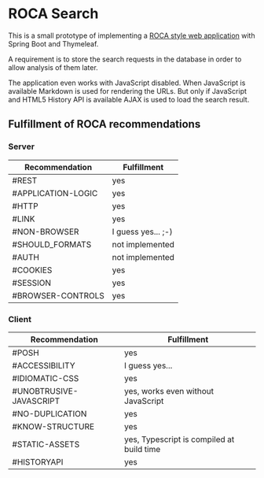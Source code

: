 # ROCA Search

This is a small prototype of implementing a [ROCA style web application](http://roca-style.org/) with Spring Boot and Thymeleaf.

A requirement is to store the search requests in the database in order to allow analysis of them later.

The application even works with JavaScript disabled. When JavaScript is available Markdown is used for rendering the URLs.
But only if JavaScript and HTML5 History API is available AJAX is used to load the search result.

## Fulfillment of ROCA recommendations 

### Server

| Recommendation | Fulfillment |
| --- | --- |
| #REST | yes |
| #APPLICATION-LOGIC | yes |
| #HTTP | yes	 |
| #LINK | yes |
| #NON-BROWSER | I guess yes... ;-) |
| #SHOULD_FORMATS | not implemented |
| #AUTH | not implemented |
| #COOKIES | yes |
| #SESSION | yes |
| #BROWSER-CONTROLS | yes |

### Client

| Recommendation | Fulfillment |
| --- | --- |
| #POSH | yes |
| #ACCESSIBILITY | I guess yes... |
| #IDIOMATIC-CSS | yes |
| #UNOBTRUSIVE-JAVASCRIPT | yes, works even without JavaScript |
| #NO-DUPLICATION | yes |
| #KNOW-STRUCTURE | yes |
| #STATIC-ASSETS | yes, Typescript is compiled at build time |
| #HISTORYAPI | yes |
